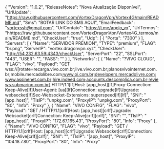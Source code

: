 {
  "Version": "1.0.2",
  "ReleaseNotes": "Nova Atualização Disponível",
  "UrlUpdate": "https://raw.githubusercontent.com/VortexDragonVpn/Vortex4G/main/README.md",
  "Sms": "BOTAR LINK DO SMS AQUI",
  "EmailFeedback": "vortexssh@gmail.com",
  "UrlContato": "https://t.me/apolo_vx",
  "UrlTermos": "hhttps://raw.githubusercontent.com/VortexDragonVpn/Vortex4G_termos/main/README.md",
  "CheckUser": "true",
  "Udp": [
    {
      "Porta": "7300"
    }
  ],
  "Servers": [
    {
      "Name": "SERVIDOR PREMION",
      "TYPE": "premium",
      "FLAG": "br.png",
      "ServerIP": "vortex.dragonvpn.xyz",
      "CheckUser": "http://54.232.63.59:4343/checkUser",
      "ServerPort": "22",
      "SSLPort": "443",
      "USER": "",
      "PASS": ""
    }
  ],
  "Networks": [
    {
      "Name": "?VIVO CLOUD",
      "FLAG": "vivo", 
      "Payload": "GET wss://[rotate=recarga.vivo.com.br;live.vivo.com.br;planosvivointernet.com.br;mobile.mercadolibre.com;www.oi.com.br;developers.mercadolivre.com;www.assinenet.com.br;hire.indeed.com;accounts.descomplica.com.br;reviews.submarino.com.br] HTTP/1.1[lf]Host: [app_host][lf]Proxy-Connection: Keep-Alive[lf]User-Agent: [ua][lf]Connection: upgrade[lf]Upgrade: websocket[lf]Sec-Websocket-Extensions: superspeed[lf][lf]", 
      "SNI": "[app_host]", 
      "TlsIP": "unpkg.com", 
      "ProxyIP": "unpkg.com", 
      "ProxyPort": "80", 
      "Info": "Proxy" 
    },
    {
    "Name": "VIVO CONFIG", 
      "FLAG": "vivo", 
      "Payload": "GET / HTTP/1.1[crlf]Host: [app_host][crlf]Upgrade: Websocket[crlf]Connection: Keep-Alive[crlf][crlf]", 
      "SNI": "", 
      "TlsIP": "[app_host]", 
      "ProxyIP": "172.67.165.43", 
      "ProxyPort": "80", 
      "Info": "Proxy"
    },
    {
    "Name": "VIVO CONFIG", 
      "FLAG": "vivo", 
      "Payload": "GET / HTTP/1.1[crlf]Host: [app_host][crlf]Upgrade: Websocket[crlf]Connection: Keep-Alive[crlf][crlf]", 
      "SNI": "", 
      "TlsIP": "[app_host]", 
      "ProxyIP": "104.18.7.80", 
      "ProxyPort": "80", 
      "Info": "Proxy"
